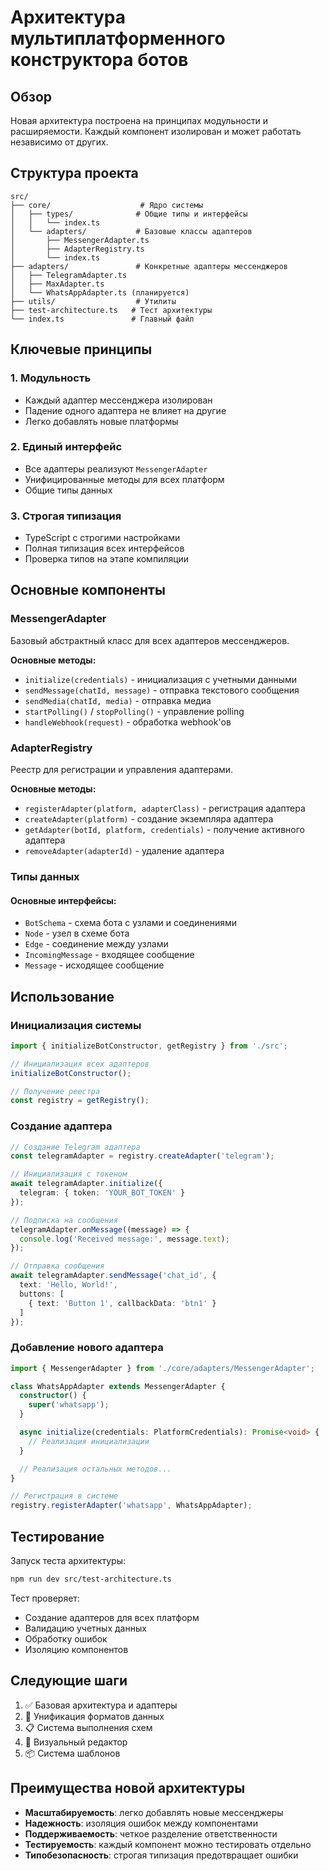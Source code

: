 # Архитектура мультиплатформенного конструктора ботов

## Обзор

Новая архитектура построена на принципах модульности и расширяемости. Каждый компонент изолирован и может работать независимо от других.

## Структура проекта

```
src/
├── core/                    # Ядро системы
│   ├── types/              # Общие типы и интерфейсы
│   │   └── index.ts
│   └── adapters/           # Базовые классы адаптеров
│       ├── MessengerAdapter.ts
│       ├── AdapterRegistry.ts
│       └── index.ts
├── adapters/               # Конкретные адаптеры мессенджеров
│   ├── TelegramAdapter.ts
│   ├── MaxAdapter.ts
│   └── WhatsAppAdapter.ts (планируется)
├── utils/                  # Утилиты
├── test-architecture.ts   # Тест архитектуры
└── index.ts               # Главный файл
```

## Ключевые принципы

### 1. Модульность
- Каждый адаптер мессенджера изолирован
- Падение одного адаптера не влияет на другие
- Легко добавлять новые платформы

### 2. Единый интерфейс
- Все адаптеры реализуют `MessengerAdapter`
- Унифицированные методы для всех платформ
- Общие типы данных

### 3. Строгая типизация
- TypeScript с строгими настройками
- Полная типизация всех интерфейсов
- Проверка типов на этапе компиляции

## Основные компоненты

### MessengerAdapter
Базовый абстрактный класс для всех адаптеров мессенджеров.

**Основные методы:**
- `initialize(credentials)` - инициализация с учетными данными
- `sendMessage(chatId, message)` - отправка текстового сообщения
- `sendMedia(chatId, media)` - отправка медиа
- `startPolling()` / `stopPolling()` - управление polling
- `handleWebhook(request)` - обработка webhook'ов

### AdapterRegistry
Реестр для регистрации и управления адаптерами.

**Основные методы:**
- `registerAdapter(platform, adapterClass)` - регистрация адаптера
- `createAdapter(platform)` - создание экземпляра адаптера
- `getAdapter(botId, platform, credentials)` - получение активного адаптера
- `removeAdapter(adapterId)` - удаление адаптера

### Типы данных

#### Основные интерфейсы:
- `BotSchema` - схема бота с узлами и соединениями
- `Node` - узел в схеме бота
- `Edge` - соединение между узлами
- `IncomingMessage` - входящее сообщение
- `Message` - исходящее сообщение

## Использование

### Инициализация системы
```typescript
import { initializeBotConstructor, getRegistry } from './src';

// Инициализация всех адаптеров
initializeBotConstructor();

// Получение реестра
const registry = getRegistry();
```

### Создание адаптера
```typescript
// Создание Telegram адаптера
const telegramAdapter = registry.createAdapter('telegram');

// Инициализация с токеном
await telegramAdapter.initialize({
  telegram: { token: 'YOUR_BOT_TOKEN' }
});

// Подписка на сообщения
telegramAdapter.onMessage((message) => {
  console.log('Received message:', message.text);
});

// Отправка сообщения
await telegramAdapter.sendMessage('chat_id', {
  text: 'Hello, World!',
  buttons: [
    { text: 'Button 1', callbackData: 'btn1' }
  ]
});
```

### Добавление нового адаптера
```typescript
import { MessengerAdapter } from './core/adapters/MessengerAdapter';

class WhatsAppAdapter extends MessengerAdapter {
  constructor() {
    super('whatsapp');
  }

  async initialize(credentials: PlatformCredentials): Promise<void> {
    // Реализация инициализации
  }

  // Реализация остальных методов...
}

// Регистрация в системе
registry.registerAdapter('whatsapp', WhatsAppAdapter);
```

## Тестирование

Запуск теста архитектуры:
```bash
npm run dev src/test-architecture.ts
```

Тест проверяет:
- Создание адаптеров для всех платформ
- Валидацию учетных данных
- Обработку ошибок
- Изоляцию компонентов

## Следующие шаги

1. ✅ Базовая архитектура и адаптеры
2. 🔄 Унификация форматов данных
3. 📋 Система выполнения схем
4. 🎨 Визуальный редактор
5. 📦 Система шаблонов

## Преимущества новой архитектуры

- **Масштабируемость**: легко добавлять новые мессенджеры
- **Надежность**: изоляция ошибок между компонентами
- **Поддерживаемость**: четкое разделение ответственности
- **Тестируемость**: каждый компонент можно тестировать отдельно
- **Типобезопасность**: строгая типизация предотвращает ошибки